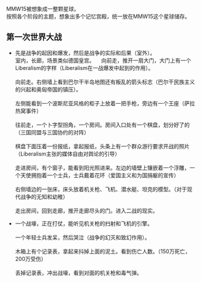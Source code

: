 MMW15被想象成一整颗星球。
<br>按照各个阶段的主题，想象出多个记忆宫殿，统一放在MMW15这个星球储存。


第一次世界大战
------------
* 先是战争的起因和爆发，然后是战争的实际和后果（室外）。
<br> 室内，长廊，场景类似德国皇宫。&emsp; 向前走，推开一扇大门，大门上有一个Liberalism的字样（Liberalism在一战爆发中起到的作用）。
<br><br> 向前走。右侧墙上看到巴尔干半岛地图还有叛乱的箭头标志（巴尔干民族主义的兴起和奥匈帝国的镇压）。
<br><br>左侧能看到一个波斯尼亚风格的柜子上放着一把手枪，旁边有一个王座（萨拉热窝事件）
<br><br>往前走，一个卜字型拐角，一个房间。房间入口处有一个棋盘，划分好了的（三国同盟与三国协约的对阵）
<br><br>棋盘下面压着一份报纸，拿起报纸，头条上有一个群众游行要求开战的照片（Liberalism主张的媒体自由对舆论的引导）
<br><br>走进房间，有个窗子，能看到阳光照进来。左边的墙壁上镶嵌着一个浮雕，一个天使拥抱着一个士兵，士兵戴着花环（爱国主义和为国捐躯的宣传）
<br><br>右侧墙边的一张床，床头放着机关枪、飞机、潜水艇、坦克的模型。（对于现代战争的无知和幼稚）
<br><br>走出房间，回到走廊，推开走廊尽头的门。进入二战的现实。

* 一个战壕，正在打仗，能听见机关枪的扫射和飞机的引擎。
<br><br>一个年轻士兵发呆，然后哭泣（战争的幻灭和致幻作用）。
<br><br>木箱上有个记录表，拿起来抖掉上面的泥土。看到伤亡人数。（150万死亡，200万受伤）
<br><br>丢掉记录表，冲出战壕，看到对面的机关枪和毒气弹。
